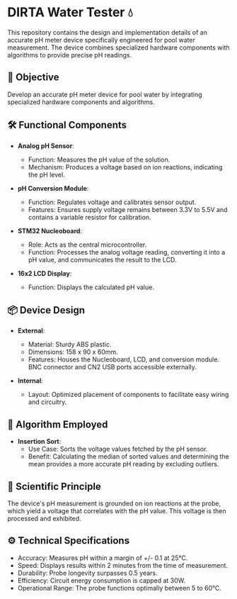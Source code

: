 # DIRTA Water Tester :droplet:

This repository contains the design and implementation details of an accurate pH meter device specifically engineered for pool water measurement. The device combines specialized hardware components with algorithms to provide precise pH readings.

## 📐 **Objective**

Develop an accurate pH meter device for pool water by integrating specialized hardware components and algorithms.

## 🛠 **Functional Components**

- **Analog pH Sensor**: 
  - Function: Measures the pH value of the solution.
  - Mechanism: Produces a voltage based on ion reactions, indicating the pH level.

- **pH Conversion Module**: 
  - Function: Regulates voltage and calibrates sensor output.
  - Features: Ensures supply voltage remains between 3.3V to 5.5V and contains a variable resistor for calibration.

- **STM32 Nucleoboard**: 
  - Role: Acts as the central microcontroller.
  - Function: Processes the analog voltage reading, converting it into a pH value, and communicates the result to the LCD.

- **16x2 LCD Display**: 
  - Function: Displays the calculated pH value.

## 📦 **Device Design**

- **External**:
  - Material: Sturdy ABS plastic.
  - Dimensions: 158 x 90 x 60mm.
  - Features: Houses the Nucleoboard, LCD, and conversion module. BNC connector and CN2 USB ports accessible externally.

- **Internal**:
  - Layout: Optimized placement of components to facilitate easy wiring and circuitry.

## 🧠 **Algorithm Employed**

- **Insertion Sort**: 
  - Use Case: Sorts the voltage values fetched by the pH sensor. 
  - Benefit: Calculating the median of sorted values and determining the mean provides a more accurate pH reading by excluding outliers.

## 🧪 **Scientific Principle**

The device's pH measurement is grounded on ion reactions at the probe, which yield a voltage that correlates with the pH value. This voltage is then processed and exhibited.

## ⚙ **Technical Specifications**

- Accuracy: Measures pH within a margin of +/- 0.1 at 25°C.
- Speed: Displays results within 2 minutes from the time of measurement.
- Durability: Probe longevity surpasses 0.5 years.
- Efficiency: Circuit energy consumption is capped at 30W.
- Operational Range: The probe functions optimally between 5 to 60°C.

